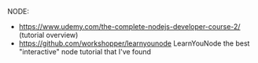 NODE: 
- https://www.udemy.com/the-complete-nodejs-developer-course-2/ (tutorial overview)
- https://github.com/workshopper/learnyounode LearnYouNode the best "interactive" node tutorial that I've found
